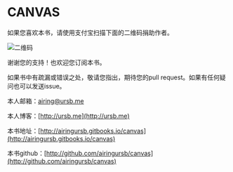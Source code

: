 # CANVAS
如果您喜欢本书，请使用支付宝扫描下面的二维码捐助作者。

![二维码](http://7xkcl8.com1.z0.glb.clouddn.com/ursbzhifubao.png)

谢谢您的支持！也欢迎您订阅本书。

如果书中有疏漏或错误之处，敬请您指出，期待您的pull request。如果有任何疑问也可以发送issue。

本人邮箱：airing@ursb.me

本人博客：[http://ursb.me](http://ursb.me)

本书地址：[http://airingursb.gitbooks.io/canvas](http://airingursb.gitbooks.io/canvas)

本书github：[http://github.com/airingursb/canvas](http://github.com/airingursb/canvas)
